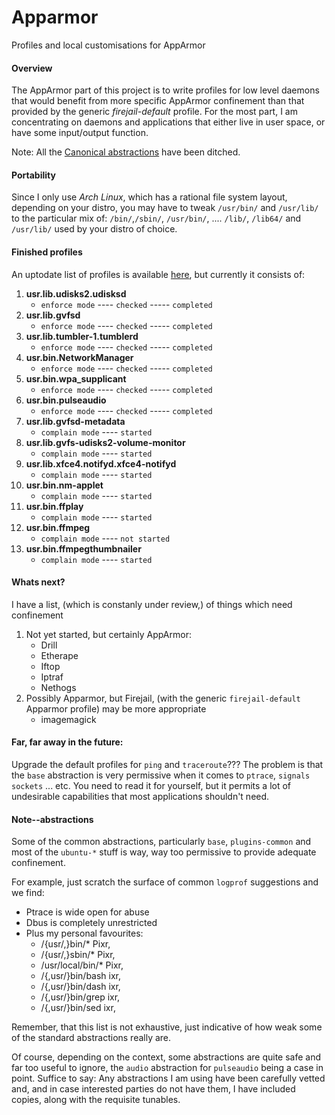 # Apparmor
Profiles and local customisations for AppArmor

#### Overview
The AppArmor part of this project is to write profiles for low level daemons that would benefit from more specific AppArmor confinement than that provided by the generic *firejail-default* profile. For the most part, I am concentrating on daemons and applications that either live in user space, or have some input/output function.

Note:  All the [Canonical abstractions](#note--abstractions) have been ditched.

#### Portability
Since I only use *Arch Linux*, which has a rational file system layout, depending on your distro, you may have to tweak `/usr/bin/` and `/usr/lib/` to the particular mix of: `/bin/`,`/sbin/`, `/usr/bin/`, .... `/lib/`, `/lib64/` and `/usr/lib/` used by your distro of choice.

#### Finished profiles
An uptodate list of profiles is available [here](https://github.com/Irvinehimself/TheBeggarsHardeningProject/blob/master/AppArmor/AppArmor-ProfileList), but currently it consists of:

1. **usr.lib.udisks2.udisksd**
   * `enforce mode`  ----  `checked` ----- `completed`
1. **usr.lib.gvfsd**
   * `enforce mode`  ----  `checked` ----- `completed`
1. **usr.lib.tumbler-1.tumblerd**
   * `enforce mode`  ----  `checked` ----- `completed`
1. **usr.bin.NetworkManager**
   * `enforce mode`  ----  `checked` ----- `completed`
1. **usr.bin.wpa_supplicant**
   * `enforce mode` ----  `checked` ----- `completed`
1. **usr.bin.pulseaudio**
   * `enforce mode`  ----  `checked` ----- `completed`
1. **usr.lib.gvfsd-metadata**
   * `complain mode` ----  `started`
1. **usr.lib.gvfs-udisks2-volume-monitor**
   * `complain mode` ----  `started`
1. **usr.lib.xfce4.notifyd.xfce4-notifyd**
   * `complain mode` ----  `started`
1. **usr.bin.nm-applet**
   * `complain mode` ----  `started`
1. **usr.bin.ffplay**
   * `complain mode` ----  `started`
1. **usr.bin.ffmpeg**
   * `complain mode` ----  `not started`
1. **usr.bin.ffmpegthumbnailer**
   * `complain mode` ----  `started`

#### Whats next?
I have a list, (which is constanly under review,) of things which need confinement
1. Not yet started, but certainly AppArmor:
   * Drill
   * Etherape
   * Iftop
   * Iptraf
   * Nethogs
1. Possibly Apparmor, but Firejail, (with the generic `firejail-default` Apparmor profile) may be more appropriate
   * imagemagick

#### Far, far away in the future:
Upgrade the default profiles for `ping` and `traceroute`??? The problem is that the `base` abstraction is very permissive when it comes to `ptrace`, `signals` `sockets` ... etc. You need to read it for yourself, but it permits a lot of undesirable capabilities that most applications shouldn't need.

#### Note--abstractions
Some of the common abstractions, particularly `base`, `plugins-common` and most of the `ubuntu-*` stuff is way, way too permissive to provide adequate confinement.

For example, just scratch the surface of common `logprof` suggestions and we find:
* Ptrace is wide open for abuse
* Dbus is completely unrestricted
* Plus my personal favourites:
  * /{usr/,}bin/* Pixr,
  * /{usr/,}sbin/* Pixr,
  * /usr/local/bin/* Pixr,
  * /{,usr/}bin/bash ixr,
  * /{,usr/}bin/dash ixr,
  * /{,usr/}bin/grep ixr,
  * /{,usr/}bin/sed ixr,

Remember, that this list is not exhaustive, just indicative of how weak some of the standard abstractions really are.

Of course, depending on the context, some abstractions are quite safe and far too useful to ignore, the `audio` abstraction for `pulseaudio` being a case in point. Suffice to say: Any abstractions I am using have been carefully vetted and, and in case interested parties do not have them, I have included copies, along with the requisite tunables.




